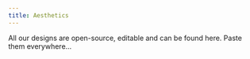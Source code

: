 ```yaml
---
title: Aesthetics
---
```


All our designs are open-source, editable and can be found here. Paste them everywhere…
